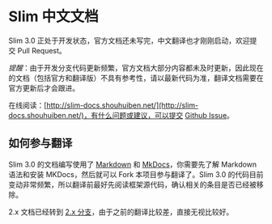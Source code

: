 # Slim 中文文档

Slim 3.0 正处于开发状态，官方文档还未写完，中文翻译也才刚刚启动，欢迎提交 Pull Request。

*提醒*：由于开发分支代码更新频繁，官方文档大部分内容都未及时更新，因此现在的文档（包括官方和翻译版）不具有参考性，请以最新代码为准，翻译文档需要在官方更新后才会跟进。

在线阅读：[http://slim-docs.shouhuiben.net/](http://slim-docs.shouhuiben.net/)，有什么问题或建议，可以提交 [Github Issue](https://github.com/zither/slim-chinese-documentation/issues/new)。

## 如何参与翻译

Slim 3.0 的文档编写使用了 [Markdown](http://wowubuntu.com/markdown/) 和 [MkDocs](http://www.mkdocs.org/)，你需要先了解 Markdown 语法和安装 MKDocs，然后就可以 Fork 本项目参与翻译了。Slim 3.0 的代码目前变动非常频繁，所以翻译前最好先阅读框架源代码，确认相关的条目是否已经被移除。

2.x 文档已经转到 [2.x 分支](https://github.com/zither/slim-chinese-documentation/tree/2.x)，由于之前的翻译比较差，直接无视比较好。
